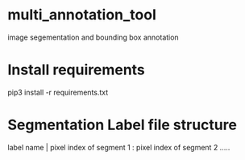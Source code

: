 # multi_annotation_tool
 image segementation and bounding box annotation

# Install requirements
pip3 install -r requirements.txt

# Segmentation Label file structure 

label name | pixel index of segment 1 :  pixel index of segment 2 .....

